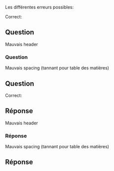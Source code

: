Les différentes erreurs possibles:

Correct:
## Question

Mauvais header
### Question

Mauvais spacing (tannant pour table des matières)
##  Question

Correct:
## Réponse

Mauvais header
### Réponse

Mauvais spacing (tannant pour table des matières)
##  Réponse

 